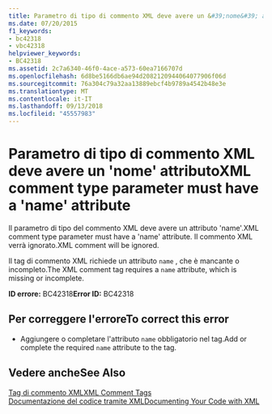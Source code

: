 ```yaml
---
title: Parametro di tipo di commento XML deve avere un &#39;nome&#39; attributo
ms.date: 07/20/2015
f1_keywords:
- bc42318
- vbc42318
helpviewer_keywords:
- BC42318
ms.assetid: 2c7a6340-46f0-4ace-a573-60ea7166707d
ms.openlocfilehash: 6d8be5166db6ae94d2082120944064077906f06d
ms.sourcegitcommit: 76a304c79a32aa13889ebcf4b9789a4542b48e3e
ms.translationtype: MT
ms.contentlocale: it-IT
ms.lasthandoff: 09/13/2018
ms.locfileid: "45557983"
---
```

# <a name="xml-comment-type-parameter-must-have-a-39name39-attribute"></a><span data-ttu-id="e4559-102">Parametro di tipo di commento XML deve avere un &#39;nome&#39; attributo</span><span class="sxs-lookup"><span data-stu-id="e4559-102">XML comment type parameter must have a &#39;name&#39; attribute</span></span>
<span data-ttu-id="e4559-103">Il parametro di tipo del commento XML deve avere un attributo 'name'.</span><span class="sxs-lookup"><span data-stu-id="e4559-103">XML comment type parameter must have a 'name' attribute.</span></span> <span data-ttu-id="e4559-104">Il commento XML verrà ignorato.</span><span class="sxs-lookup"><span data-stu-id="e4559-104">XML comment will be ignored.</span></span>  
  
 <span data-ttu-id="e4559-105">Il tag di commento XML richiede un attributo `name` , che è mancante o incompleto.</span><span class="sxs-lookup"><span data-stu-id="e4559-105">The XML comment tag requires a `name` attribute, which is missing or incomplete.</span></span>  
  
 <span data-ttu-id="e4559-106">**ID errore:** BC42318</span><span class="sxs-lookup"><span data-stu-id="e4559-106">**Error ID:** BC42318</span></span>  
  
## <a name="to-correct-this-error"></a><span data-ttu-id="e4559-107">Per correggere l'errore</span><span class="sxs-lookup"><span data-stu-id="e4559-107">To correct this error</span></span>  
  
-   <span data-ttu-id="e4559-108">Aggiungere o completare l'attributo `name` obbligatorio nel tag.</span><span class="sxs-lookup"><span data-stu-id="e4559-108">Add or complete the required `name` attribute to the tag.</span></span>  
  
## <a name="see-also"></a><span data-ttu-id="e4559-109">Vedere anche</span><span class="sxs-lookup"><span data-stu-id="e4559-109">See Also</span></span>  
 [<span data-ttu-id="e4559-110">Tag di commento XML</span><span class="sxs-lookup"><span data-stu-id="e4559-110">XML Comment Tags</span></span>](../../visual-basic/language-reference/xmldoc/index.md)  
 [<span data-ttu-id="e4559-111">Documentazione del codice tramite XML</span><span class="sxs-lookup"><span data-stu-id="e4559-111">Documenting Your Code with XML</span></span>](../../visual-basic/programming-guide/program-structure/documenting-your-code-with-xml.md)
